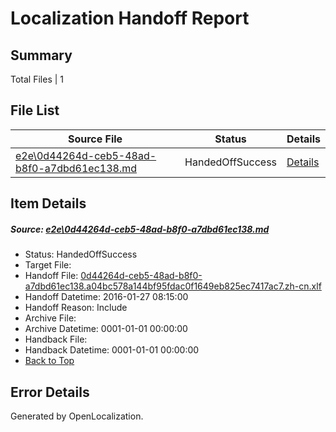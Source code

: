 # <a name='report-top'></a> Localization Handoff Report

## Summary
 Total Files | 1

## File List
 Source File | Status | Details 
 ----------- | ------ | ------- 
 [e2e\0d44264d-ceb5-48ad-b8f0-a7dbd61ec138.md](https://github.com/OpenLocalizationTest/oltest/blob/b78ed5888ae1173f15d7719230486941ff017489/e2e/0d44264d-ceb5-48ad-b8f0-a7dbd61ec138.md) | HandedOffSuccess | [Details](#c32e7a38186bc4a12e30c0019e5b69c7201f0d271)

## Item Details
##### <a name='c32e7a38186bc4a12e30c0019e5b69c7201f0d271'></a> Source: [e2e\0d44264d-ceb5-48ad-b8f0-a7dbd61ec138.md](https://github.com/OpenLocalizationTest/oltest/blob/b78ed5888ae1173f15d7719230486941ff017489/e2e/0d44264d-ceb5-48ad-b8f0-a7dbd61ec138.md)
* Status: HandedOffSuccess
* Target File: 
* Handoff File: [0d44264d-ceb5-48ad-b8f0-a7dbd61ec138.a04bc578a144bf95fdac0f1649eb825ec7417ac7.zh-cn.xlf](https://github.com/OpenLocalizationTestOrg/olhandoff/blob/c6d587191306d147e0f87bae80584c33bd25fa69/ol-handoff/OpenLocalizationTestOrg/oltest.zh-cn/tianzh/0d44264d-ceb5-48ad-b8f0-a7dbd61ec138.a04bc578a144bf95fdac0f1649eb825ec7417ac7.zh-cn.xlf)
* Handoff Datetime: 2016-01-27 08:15:00
* Handoff Reason: Include
* Archive File: 
* Archive Datetime: 0001-01-01 00:00:00
* Handback File: 
* Handback Datetime: 0001-01-01 00:00:00
* [Back to Top](#report-top)


## Error Details

Generated by OpenLocalization.
